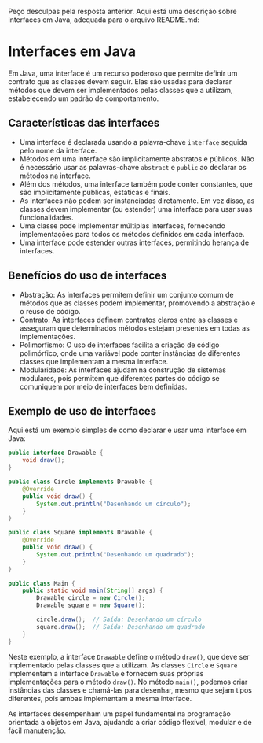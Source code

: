 Peço desculpas pela resposta anterior. Aqui está uma descrição sobre interfaces em Java, adequada para o arquivo README.md:

# Interfaces em Java

Em Java, uma interface é um recurso poderoso que permite definir um contrato que as classes devem seguir. Elas são usadas para declarar métodos que devem ser implementados pelas classes que a utilizam, estabelecendo um padrão de comportamento.

## Características das interfaces

- Uma interface é declarada usando a palavra-chave `interface` seguida pelo nome da interface.
- Métodos em uma interface são implicitamente abstratos e públicos. Não é necessário usar as palavras-chave `abstract` e `public` ao declarar os métodos na interface.
- Além dos métodos, uma interface também pode conter constantes, que são implicitamente públicas, estáticas e finais.
- As interfaces não podem ser instanciadas diretamente. Em vez disso, as classes devem implementar (ou estender) uma interface para usar suas funcionalidades.
- Uma classe pode implementar múltiplas interfaces, fornecendo implementações para todos os métodos definidos em cada interface.
- Uma interface pode estender outras interfaces, permitindo herança de interfaces.

## Benefícios do uso de interfaces

- Abstração: As interfaces permitem definir um conjunto comum de métodos que as classes podem implementar, promovendo a abstração e o reuso de código.
- Contrato: As interfaces definem contratos claros entre as classes e asseguram que determinados métodos estejam presentes em todas as implementações.
- Polimorfismo: O uso de interfaces facilita a criação de código polimórfico, onde uma variável pode conter instâncias de diferentes classes que implementam a mesma interface.
- Modularidade: As interfaces ajudam na construção de sistemas modulares, pois permitem que diferentes partes do código se comuniquem por meio de interfaces bem definidas.

## Exemplo de uso de interfaces

Aqui está um exemplo simples de como declarar e usar uma interface em Java:

```java
public interface Drawable {
    void draw();
}

public class Circle implements Drawable {
    @Override
    public void draw() {
        System.out.println("Desenhando um círculo");
    }
}

public class Square implements Drawable {
    @Override
    public void draw() {
        System.out.println("Desenhando um quadrado");
    }
}

public class Main {
    public static void main(String[] args) {
        Drawable circle = new Circle();
        Drawable square = new Square();

        circle.draw();  // Saída: Desenhando um círculo
        square.draw();  // Saída: Desenhando um quadrado
    }
}
```

Neste exemplo, a interface `Drawable` define o método `draw()`, que deve ser implementado pelas classes que a utilizam. As classes `Circle` e `Square` implementam a interface `Drawable` e fornecem suas próprias implementações para o método `draw()`. No método `main()`, podemos criar instâncias das classes e chamá-las para desenhar, mesmo que sejam tipos diferentes, pois ambas implementam a mesma interface.

As interfaces desempenham um papel fundamental na programação orientada a objetos em Java, ajudando a criar código flexível, modular e de fácil manutenção.
